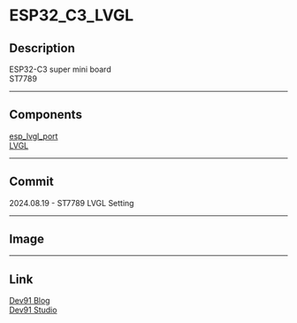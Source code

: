 # ESP32_C3_LVGL

## Description

ESP32-C3 super mini board  
ST7789

---

## Components

[esp_lvgl_port](https://components.espressif.com/components/espressif/esp_lvgl_port)  
[LVGL](https://components.espressif.com/components/lvgl/lvgl)

---

## Commit

2024.08.19 - ST7789 LVGL Setting  

---

## Image

---

## Link

[Dev91 Blog](https://dev91.tistory.com/)  
[Dev91 Studio](https://www.youtube.com/@dev91_studio)